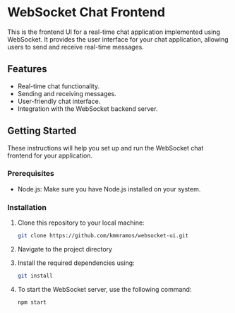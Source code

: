 # WebSocket Chat Frontend

This is the frontend UI for a real-time chat application implemented using WebSocket. It provides the user interface for your chat application, allowing users to send and receive real-time messages.

## Features

- Real-time chat functionality.
- Sending and receiving messages.
- User-friendly chat interface.
- Integration with the WebSocket backend server.

## Getting Started

These instructions will help you set up and run the WebSocket chat frontend for your application.

### Prerequisites

- Node.js: Make sure you have Node.js installed on your system.

### Installation

1. Clone this repository to your local machine:

   ```bash
   git clone https://github.com/kmmramos/websocket-ui.git

2. Navigate to the project directory
3. Install the required dependencies using:

   ```bash
   git install

4. To start the WebSocket server, use the following command:

   ```bash
   npm start
